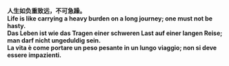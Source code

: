 **人生如负重致远，不可急躁。**  
**Life is like carrying a heavy burden on a long journey; one must not be hasty.**  
**Das Leben ist wie das Tragen einer schweren Last auf einer langen Reise; man darf nicht ungeduldig sein.**  
**La vita è come portare un peso pesante in un lungo viaggio; non si deve essere impazienti.**
